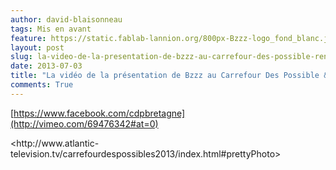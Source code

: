 ```yaml
---
author: david-blaisonneau
tags: Mis en avant
feature: https://static.fablab-lannion.org/800px-Bzzz-logo_fond_blanc.jpg
layout: post
slug: la-video-de-la-presentation-de-bzzz-au-carrefour-des-possible-rennes
date: 2013-07-03
title: "La vidéo de la présentation de Bzzz au Carrefour Des Possible &#8211; Rennes"
comments: True
---
```

[https://www.facebook.com/cdpbretagne](http://vimeo.com/69476342#at=0)

<http://www.atlantic-
television.tv/carrefourdespossibles2013/index.html#prettyPhoto>


